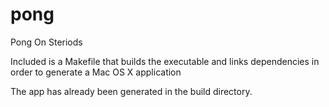 # pong
Pong On Steriods

Included is a Makefile that builds the executable and links dependencies in order to generate a Mac OS X application

The app has already been generated in the build directory.
